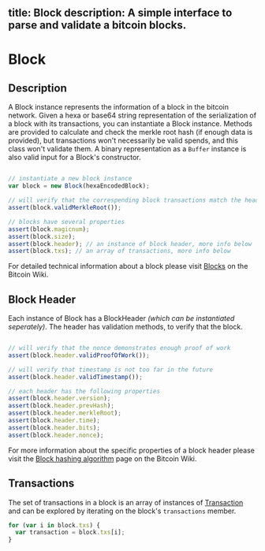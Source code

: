 title: Block
description: A simple interface to parse and validate a bitcoin blocks.
---
# Block

## Description

A Block instance represents the information of a block in the bitcoin network. Given a hexa or base64 string representation of the serialization of a block with its transactions, you can instantiate a Block instance. Methods are provided to calculate and check the merkle root hash (if enough data is provided), but transactions won't necessarily be valid spends, and this class won't validate them. A binary representation as a `Buffer` instance is also valid input for a Block's constructor. 

```javascript

// instantiate a new block instance
var block = new Block(hexaEncodedBlock);

// will verify that the correspending block transactions match the header
assert(block.validMerkleRoot());

// blocks have several properties
assert(block.magicnum);
assert(block.size);
assert(block.header); // an instance of block header, more info below
assert(block.txs); // an array of transactions, more info below

```

For detailed technical information about a block please visit [Blocks](https://en.bitcoin.it/wiki/Blocks#Block_structure) on the Bitcoin Wiki.

## Block Header

Each instance of Block has a BlockHeader *(which can be instantiated seperately)*. The header has validation methods, to verify that the block.

```javascript

// will verify that the nonce demonstrates enough proof of work
assert(block.header.validProofOfWork());

// will verify that timestamp is not too far in the future
assert(block.header.validTimestamp());

// each header has the following properties
assert(block.header.version);
assert(block.header.prevHash);
assert(block.header.merkleRoot);
assert(block.header.time);
assert(block.header.bits);
assert(block.header.nonce);

```
For more information about the specific properties of a block header please visit the [Block hashing algorithm](https://en.bitcoin.it/wiki/Block_hashing_algorithm) page on the Bitcoin Wiki.

## Transactions

The set of transactions in a block is an array of instances of [Transaction](transaction.md) and can be explored by iterating on the block's `transactions` member.

```javascript
for (var i in block.txs) {
  var transaction = block.txs[i];
}
```

